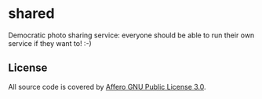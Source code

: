 shared
======

Democratic photo sharing service: everyone should be able to run their own service if they want to! :-)

License
-------
All source code is covered by [Affero GNU Public License 3.0](http://www.gnu.org/licenses/agpl-3.0.txt).
